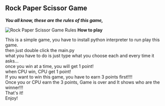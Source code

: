 ## Rock Paper Scissor Game

***You all know, these are the rules of this game,*** 

![Rock Paper Scissor Game Rules](https://www.resolve.edu.au/sites/default/files/Rock%20Paper%20Scissors.png)
**How to play**

This is a simple game, you have to install python interpreter to run play this game.</br>
then just double click the main.py </br>
what you have to do is just type what you choose each and every time it asks...</br>
once you win at a time, you will get 1 point! </br>
when CPU win, CPU get 1 point!</br>
If you want to win this game, you have to earn 3 points first!!!!</br>
Once you or CPU earn the 3 points, Game is over and It shows who are the winner!!!</br>
That's it!</br>
Enjoy!



